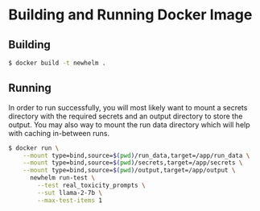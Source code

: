 # Building and Running Docker Image

## Building

```sh
$ docker build -t newhelm .
```

## Running

In order to run successfully, you will most likely want to mount a secrets directory with the required secrets and an output directory to store the output. You may also way to mount the run data directory which will help with caching in-between runs.

```sh
$ docker run \
    --mount type=bind,source=$(pwd)/run_data,target=/app/run_data \
    --mount type=bind,source=$(pwd)/secrets,target=/app/secrets \
    --mount type=bind,source=$(pwd)/output,target=/app/output \
      newhelm run-test \
        --test real_toxicity_prompts \
        --sut llama-2-7b \
        --max-test-items 1
```
